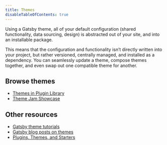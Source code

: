 ```yaml
---
title: Themes
disableTableOfContents: true
---
```


Using a Gatsby theme, all of your default configuration (shared functionality, data sourcing, design) is abstracted out of your site, and into an installable package.

This means that the configuration and functionality isn’t directly written into your project, but rather versioned, centrally managed, and installed as a dependency. You can seamlessly update a theme, compose themes together, and even swap out one compatible theme for another.

<GuideList slug={props.slug} />

## Browse themes

- [Themes in Plugin Library](/plugins/?=gatsby-theme)
- [Theme Jam Showcase](https://themejam.gatsbyjs.org/showcase)

## Other resources

- [Gatsby theme tutorials](/tutorial/plugin-and-theme-tutorials/)
- [Gatsby blog posts on themes](/blog/tags/themes)
- [Plugins, Themes, and Starters](/docs/conceptual/plugins-themes-and-starters/)
